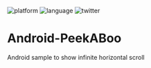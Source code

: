 ![platform](https://img.shields.io/badge/platform-Android-blue.svg)
![language](https://img.shields.io/badge/language-kotlin1.3-green.svg)
![twitter](https://img.shields.io/badge/twitter-@yfujiki-blue.svg)

# Android-PeekABoo
Android sample to show infinite horizontal scroll
